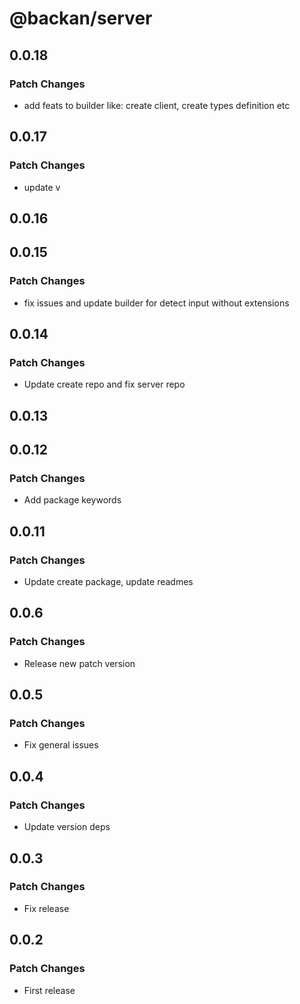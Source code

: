# @backan/server

## 0.0.18

### Patch Changes

- add feats to builder like: create client, create types definition etc

## 0.0.17

### Patch Changes

- update v

## 0.0.16

## 0.0.15

### Patch Changes

- fix issues and update builder for detect input without extensions

## 0.0.14

### Patch Changes

- Update create repo and fix server repo

## 0.0.13

## 0.0.12

### Patch Changes

- Add package keywords

## 0.0.11

### Patch Changes

- Update create package, update readmes

## 0.0.6

### Patch Changes

- Release new patch version

## 0.0.5

### Patch Changes

- Fix general issues

## 0.0.4

### Patch Changes

- Update version deps

## 0.0.3

### Patch Changes

- Fix release

## 0.0.2

### Patch Changes

- First release

